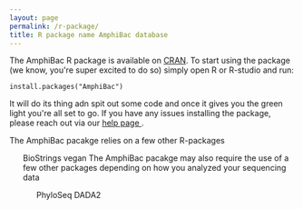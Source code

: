 ```yaml
---
layout: page
permalink: /r-package/
title: R package name AmphiBac database
---
```


The AmphiBac R package is available on <a href="Link to Package"> CRAN</a>. To start using the package (we know, you're super excited to do so) simply open R or R-studio and run:

```
install.packages("AmphiBac")
```

It will do its thing adn spit out some code and once it gives you the green light you're all set to go. If you have any issues installing the package, please reach out via our <a href="https://pattyjk.github.io/help/">help page </a>.

The AmphiBac pacakge relies on a few other R-packages

<ol>
  BioStrings
  vegan
</ol)
  
  The AmphiBac pacakge may also require the use of a few other packages depending on how you analyzed your sequencing data
  
  <ol>
  PhyloSeq
  DADA2
 </ol>
